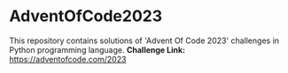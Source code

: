 # AdventOfCode2023

This repository contains solutions of 'Advent Of Code 2023' challenges in Python programming language. 
**Challenge Link:** https://adventofcode.com/2023
